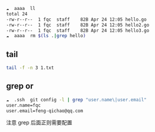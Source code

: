 ```sh
☁  aaaa  ll
total 24
-rw-r--r--  1 fqc  staff    82B Apr 24 12:05 hello.go
-rw-r--r--  1 fqc  staff    82B Apr 24 12:05 hello2.go
-rw-r--r--  1 fqc  staff    82B Apr 24 12:05 hello3.go
☁  aaaa  rm $(ls .|grep hello)
```

## tail
```sh
tail -f -n 3 1.txt
```


## grep or

```sh
☁  .ssh  git config -l | grep "user.name\|user.email"
user.name=fqc
user.email=feng-qichao@qq.com
```
注意 grep 后面正则需要配置


